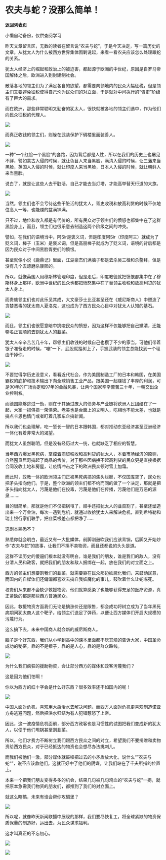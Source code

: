 # 农夫与蛇？没那么简单！

[**返回列表页**](/gzh/政事堂2019)

小懒自动备份，仅供查阅学习

昨天文章留言区，无数的读者在留言说“农夫与蛇”，于是今天决定，写一篇历史的文章，从犹太人为什么被西方世界集体围剿说起，来看一看农夫应该怎么处理跟蛇的关系。  

  

犹太人经济上的崛起和政治上的被迫害，都起源于欧洲的中世纪，原因是自罗马帝国解体之后，欧洲进入到封建制社会。

  

散落各地的领主们为了满足各自的欲望，都需要向领地内的民众大幅征税，但是领主们又要避免征税使得自己沦为民众们的对立面，于是就对中间执行的“胥吏”阶级有了巨大的需求。

  

而在欧洲，那些非常聪明又勤奋的犹太人，很快就被各地的领主们选中，作为他们向民众征税的代理人。  

  

![](https://mmbiz.qpic.cn/mmbiz_png/rxhS23yu8cMPZI4OOYXZmKXeujGFl8rXibJTLCsIqQiazqlJCjAonVEqmmM0XCDpy7q56hCr1hGdLibo04eDx8V9A/640?wx_fmt=png)

  

而真正收钱的领主们，则躲在武装保护下碉楼里面装善人。

  

![](https://mmbiz.qpic.cn/mmbiz_png/rxhS23yu8cMPZI4OOYXZmKXeujGFl8rXVv7MaRHm5pvA6ia6W6vNKCV7vnl0ROhibWeN2OKDzMJHu5F50weQsV4A/640?wx_fmt=png)

  

一种“一个红脸一个黑脸”的套路，因为背后都是人性，所以在我们的历史上也屡见不鲜，譬如蒙古入侵的时候，就让色目人来当黑脸，满清入侵的时候，让三藩来当黑脸，英国人入侵的时候，就让印度人来当黑脸，日本人入侵的时候，就让朝鲜人来当黑脸。  

  

说白了，就是让这些人去干脏活，自己才能去当灯塔，才能高举替天行道的大旗。  

  

![](https://mmbiz.qpic.cn/mmbiz_jpg/rxhS23yu8cMPZI4OOYXZmKXeujGFl8rXxe5dGIjKXM9RPd5IG2qicflAtuleJbMC5LlzOTTkzEhM9CycGNiaXfFA/640?wx_fmt=jpeg)

  

当然，领主们也不会亏待这些干脏活的犹太人，胥吏收税和放高利贷的时候不仅地位高人一等，也能赚的盆满钵满。

  

只不过，地位和收入都是有代价的，所有民众对于领主们的愤怒也都集中在了这群黑脸身上，而且，领主们也很乐意去制造这两个阶级之间的冲突。

  

譬如，在我们的语境当中，阿Sir是褒义词，但是印度阿Sir（印度阿三）就成为了贬义词，棒子（玉米）是褒义词，但是高丽棒子就成为了贬义词，语境的背后都是因为民众对于中间黑脸胥吏们的愤恨。

  

甚至就像小说《鹿鼎记》里面，江湖豪杰们满脑子都是去杀吴三桂和杀鳌拜，但是没有几个去琢磨杀康熙的。

  

所以，就像英国人用穆斯林管理印度，但是走后，印度教徒就把愤恨都集中在了穆斯林身上那样，欧洲中世纪的民众也都把愤怒集中在了替领主收税和放高利贷的犹太人身上。

  

而贵族领主们也对此乐见其成，大文豪莎士比亚甚至还在《威尼斯商人》中塑造了贪婪恶毒的犹太商人夏洛克，这也成为了西方民众心目中对犹太人认知的基石。

  

![](https://mmbiz.qpic.cn/mmbiz_jpg/rxhS23yu8cMPZI4OOYXZmKXeujGFl8rX2GIS1Owxl6Wpx3qq1OHcPvX8Eicaicdl0TUy6JOxckD2ggyxl0vm60Zg/640?wx_fmt=jpeg)

  

而且，领主们也很愿意暗中挑唆民众的愤怒，因为这样不仅能够把自己撇清，还能够名正言顺的去割犹太人的韭菜。

  

犹太人辛辛苦苦几十年，帮领主们收钱的时候自己也攒了不少的家当，可他们带着银子准备走的时候，“嘣”一下，屁股就挂树上了，手握武装的领主总能找到一个理由干掉你。

  

![](https://mmbiz.qpic.cn/mmbiz_png/rxhS23yu8cMPZI4OOYXZmKXeujGFl8rXrxjSxGpepeN1Hiagx9cGDU2oibqOx8HOpc2qiaF4WEVKMWy9EW4ft7Fgg/640?wx_fmt=png)

  

不要觉得学历史没意义，看看近代社会，作为美国制造工厂的日本和韩国，在美国霸权的庇护和技术输出下向全球销售工业产品，跟美国一起赚钱了丰厚的利润，可是90年的广场协定和97年的金融风暴，让两个国家辛辛苦苦三十年，一朝交出企业控制权。

  

而德国能够逃过一劫，则在于其通过庞大的债务与产业链将欧洲人民团结在了一起，大家一损俱损一荣俱荣。老美也是台面上的文明人，吃相也不能太差，也就是搞点卡恩色情门或者盯着几家车企搞新闻。

  

所以我们也会理解，吃一堑长一智的日本跟韩国，都对推动东亚经济甚至亚洲经济一体化有着非常大的渴望。

  

而犹太人虽然聪明，但是没有经历过大一统，也就缺乏了相应的智慧。

  

当年西方爆发黑死病，掌控着商贸税收和高利贷的犹太人，本着市场经济的原则，自然囤货居奇搞起了商品的售价，对于那些因病换不起高利贷的民众更是直接根据合同没收土地和房屋，让疫情冲击之下的欧洲民众顿时雪上加霜。  

  

而此时，政教一体的欧洲领主们正被黑死病搞的焦头烂额，不仅国库空了，民众也把矛头指向他们。于是，整个欧洲的领主们都不约而同的做了一个决定，那就是把矛头指向犹太人，污蔑是他们在投毒，污蔑是他们在传播，污蔑他们是万恶的源泉........  

  

目的很简单，那就是他们不仅把锅甩了，顺手还把犹太人的韭菜割了，甚至还塑造出来一个万金油，每次一遇到危机，就通过收拾犹太人来解决危机，直到希特勒和瑞士银行家们联手，把韭菜根差点都把净了.....

  

这剧本熟悉不？  

  

熟悉你就会明白，最近又有一大批媒体，前脚刚鼓吹我们应该背锅，后脚又开始炒作“农夫与蛇”的故事，让我们不捐不卖物资，而且还都说的头头是道。

  

这群不读历史的傻逼们根本就没有明白，谁是我们的朋友，谁是我们的敌人，没有分清人民和政客，就把我们的朋友和敌人捆绑在一起，放在我们的对立面之上。  

  

西方的领主们想要割我们的韭菜，就需要靠在民众那边妖魔化我们，来鼓动民意，而国内的自媒体们还偏偏都喜欢去搞自我妖魔化的事儿，鼓吹着什么让蛇冻死。  

  

权贵们从来都不会缺少救援物资，他们就算感染了也能够获得充足的医疗资源，真正紧缺的都是那些西方普通民众。

  

因此，救援物资方面我们无论是搞涨价还是限售，都会成功将树立成为了当年黑死病期间犹太商人这个靶子，给领主们送足了弹药，以便让西方媒体们开启大规模的污蔑行为。

  

这么搞下去，未来中国商人就会新的威尼斯商人。

  

脑子是个好东西，我们从小学到高中的课本里面都不厌其烦的告诉大家，中国革命成功的秘密，靠的不是银子，靠的是人心，靠的是群众路线。

  

![](https://mmbiz.qpic.cn/mmbiz_png/rxhS23yu8cMPZI4OOYXZmKXeujGFl8rXKj4jdxKsVyDY948a8NlTVntOfxtYb8Iwqwcv1DD4cC6icSW2R8QGq0g/640?wx_fmt=png)

  

为什么我们疯狂的援助物资，会让部分西方的媒体和政客污蔑我们？

  

这是因为他们怕啊！

  

你以为西方的红十字会是什么好东西？很多效率还不如国内的呢！  

  

![](https://mmbiz.qpic.cn/mmbiz_png/rxhS23yu8cMPZI4OOYXZmKXeujGFl8rXtdYLpu3h9YGxZRNh2mGAYU3icoWKR9q0bGR9qoBjbZmclp9AU21TOTg/640?wx_fmt=png)

  

中国人面对危机，喜欢用大禹治水去解决问题，而西方人面对危机更喜欢制造诺亚方舟逃避问题，然后把洪水归结为有人犯错惹怒了上帝。

  

因此，这一波疫情危机面前，部分西方政客也是习惯性的试图把我们变成新的犹太人，以便于他们甩锅甚至割韭菜。

  

所以，他们才费力不断树立我们跟西方民众之间的对立，希望我们不要捐赠和卖物资给西方民众，对于已经抵达的物资也会想尽办法挑刺儿。

  

而我们被他们一激，部分媒体就鼓噪把过去的小矛盾放大化，说什么“”农夫与蛇“”，说不应该救他们，这就正好中了他们的阴谋，让我们站在了千夫所指的位置上。

  

本来一个把我们朋友变得多多的机会，结果几句被几句鸡血的“农夫与蛇”一拐，就把原本急需我们物资的朋友们，都推到了我们的对立面上。

  

就这么瞎搞，未来有谁会帮你攻碉堡？

  

![](https://mmbiz.qpic.cn/mmbiz_png/rxhS23yu8cMPZI4OOYXZmKXeujGFl8rXlznEN56gqhsMclqkwa6h2vSJicpiaVcaAAOxwvia8tziazvpvHNgktticsA/640?wx_fmt=png)

  

所以呢，就像昨天新闻联播中展现的那样，我们要尽快复工，将全球紧缺的物资保质保量的制造好，运出去，为民众谋求福利。

  

这才叫真正的不忘初心。

  

![](https://mmbiz.qpic.cn/mmbiz_png/rxhS23yu8cMPZI4OOYXZmKXeujGFl8rXjZLvIx4KBY5wibWibrTB4AX8HgmQucWCWUkyLUoRSiauLh1UK58TJ6qTA/640?wx_fmt=png)

  

![](https://mmbiz.qpic.cn/mmbiz_jpg/rxhS23yu8cPp0iaKAfe0ZsWfgGcY72o9Nror8TicrtnlDsqzY7y4Kum4fM3X0FMEGlbvm9HvZUiaETSnLt4DHNLbQ/640?wx_fmt=jpeg)

